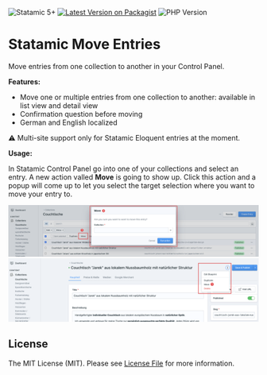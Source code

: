 ![Statamic 5+](https://img.shields.io/badge/Statamic-5+-FF269E?style=for-the-badge&link=https://statamic.com)
[![Latest Version on Packagist](https://img.shields.io/packagist/v/codedge/statamic-move-entries?style=for-the-badge)](https://packagist.org/packages/codedge/statamic-move-entries)
![PHP Version](https://img.shields.io/packagist/php-v/codedge/statamic-move-entries?style=for-the-badge)

# Statamic Move Entries

Move entries from one collection to another in your Control Panel.

**Features:**

- Move one or multiple entries from one collection to another: available in list view and detail view  
- Confirmation question before moving
- German and English localized

:warning: Multi-site support only for Statamic Eloquent entries at the moment. 

**Usage:**

In Statamic Control Panel go into one of your collections and select an entry. A new action valled **Move** is going to show up.
Click this action and a popup will come up to let you select the target selection where you want to move your entry to.

![](docs/statamic_cp_list_view.png "Move action from list view")
![](docs/statamic_cp_detail_view.png "Move action from detail view")

## License

The MIT License (MIT). Please see [License File](LICENSE) for more information.
